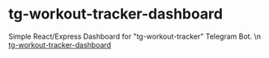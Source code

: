 # tg-workout-tracker-dashboard
Simple React/Express Dashboard for "tg-workout-tracker" Telegram Bot.
\n [tg-workout-tracker-dashboard](https://tg-workout-tracker-dashboard.herokuapp.com/)

